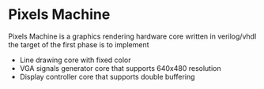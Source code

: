 # Pixels Machine
Pixels Machine is a graphics rendering hardware core written in verilog/vhdl 
the target of the first phase is to implement
- Line drawing core with fixed color 
- VGA signals generator core that supports 640x480 resolution
- Display controller core that supports double buffering

